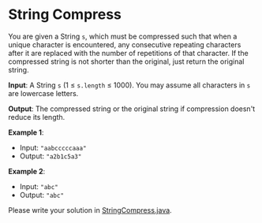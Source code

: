 # String Compress

You are given a String `s`, which must be compressed such that when a unique character is encountered, any consecutive repeating characters after it are replaced with the number of repetitions of that character. If the compressed string is not shorter than the original, just return the original string.

**Input**: A String `s` (1 ≤ `s.length` ≤ 1000). You may assume all characters in `s` are lowercase letters.

**Output**: The compressed string or the original string if compression doesn't reduce its length.

**Example 1**:
- Input: `"aabcccccaaa"`
- Output: `"a2b1c5a3"`

**Example 2**:
- Input: `"abc"`
- Output: `"abc"`

Please write your solution in [StringCompress.java](../src/main/java/edu/ucsd/cse216/StringCompress.java).